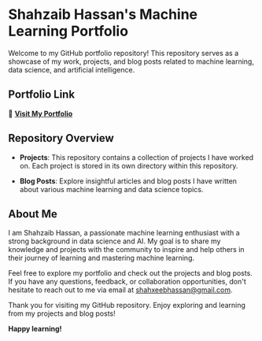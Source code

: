 # Shahzaib Hassan's Machine Learning Portfolio

Welcome to my GitHub portfolio repository! This repository serves as a showcase of my work, projects, and blog posts related to machine learning, data science, and artificial intelligence.

## Portfolio Link

🔗 [**Visit My Portfolio**](https://shahzaib-hasaan.github.io/)

## Repository Overview

- **Projects**: This repository contains a collection of projects I have worked on. Each project is stored in its own directory within this repository.

- **Blog Posts**: Explore insightful articles and blog posts I have written about various machine learning and data science topics.

## About Me

I am Shahzaib Hassan, a passionate machine learning enthusiast with a strong background in data science and AI. My goal is to share my knowledge and projects with the community to inspire and help others in their journey of learning and mastering machine learning.

Feel free to explore my portfolio and check out the projects and blog posts. If you have any questions, feedback, or collaboration opportunities, don't hesitate to reach out to me via email at [shahxeebhassan@gmail.com](mailto:shahxeebhassan@gmail.com).

Thank you for visiting my GitHub repository. Enjoy exploring and learning from my projects and blog posts!

**Happy learning!**
